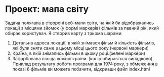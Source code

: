 # Проект: мапа світу
Задача полягала в створені веб-мапи світу, на якій би відображались локації з місцями зйомок (у формі маркерів) фільмів за певний рік, який обирає користувач. 
Я створив карту з трьома шарами:
1) Детальна адреса локації, в якій знімався фільм й кількість фільмів, які були зняти саме в цьому місці цього року.(червоні маркери)
2) Країна, в якій знімались фільми в цьому році.(зелені маркери)
3) Зафарбована площа кожної країни. (колір обирається випадково)
Приклад результату роботи програми для 1974 року, з обмеження в показі 6 фільмів ви можете побачити, відкривши файл index.html
